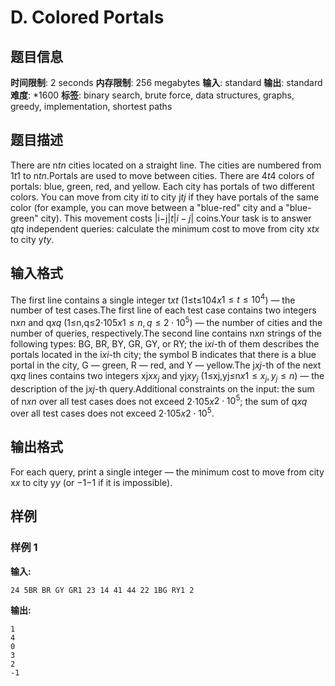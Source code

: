 # D. Colored Portals

## 题目信息

**时间限制**: 2 seconds
**内存限制**: 256 megabytes
**输入**: standard
**输出**: standard
**难度**: *1600
**标签**: binary search, brute force, data structures, graphs, greedy, implementation, shortest paths

## 题目描述

There are n$t$$n$ cities located on a straight line. The cities are numbered from 1$t$$1$ to n$t$$n$.Portals are used to move between cities. There are 4$t$$4$ colors of portals: blue, green, red, and yellow. Each city has portals of two different colors. You can move from city i$t$$i$ to city j$t$$j$ if they have portals of the same color (for example, you can move between a "blue-red" city and a "blue-green" city). This movement costs |i−j|$t$$|i-j|$ coins.Your task is to answer q$t$$q$ independent queries: calculate the minimum cost to move from city x$t$$x$ to city y$t$$y$.

## 输入格式

The first line contains a single integer t$x$$t$ (1≤t≤104$x$$1 \le t \le 10^4$) — the number of test cases.The first line of each test case contains two integers n$x$$n$ and q$x$$q$ (1≤n,q≤2⋅105$x$$1 \le n, q \le 2 \cdot 10^5$) — the number of cities and the number of queries, respectively.The second line contains n$x$$n$ strings of the following types: BG, BR, BY, GR, GY, or RY; the i$x$$i$-th of them describes the portals located in the i$x$$i$-th city; the symbol B indicates that there is a blue portal in the city, G — green, R — red, and Y — yellow.The j$x$$j$-th of the next q$x$$q$ lines contains two integers xj$x$$x_j$ and yj$x$$y_j$ (1≤xj,yj≤n$x$$1 \le x_j, y_j \le n$) — the description of the j$x$$j$-th query.Additional constraints on the input: the sum of n$x$$n$ over all test cases does not exceed 2⋅105$x$$2 \cdot 10^5$; the sum of q$x$$q$ over all test cases does not exceed 2⋅105$x$$2 \cdot 10^5$.

## 输出格式

For each query, print a single integer — the minimum cost to move from city x$x$ to city y$y$ (or −1$-1$ if it is impossible).

## 样例

### 样例 1

**输入:**
```
24 5BR BR GY GR1 23 14 41 44 22 1BG RY1 2
```

**输出:**
```
1
4
0
3
2
-1
```
